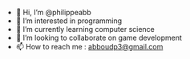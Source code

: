 - 👋 Hi, I’m @philippeabb
- 👀 I’m interested in programming
- 🌱 I’m currently learning computer science
- 💞️ I’m looking to collaborate on game development
- 📫 How to reach me : abboudp3@gmail.com

<!---
philippeabb/philippeabb is a ✨ special ✨ repository because its `README.md` (this file) appears on your GitHub profile.
You can click the Preview link to take a look at your changes.
--->
